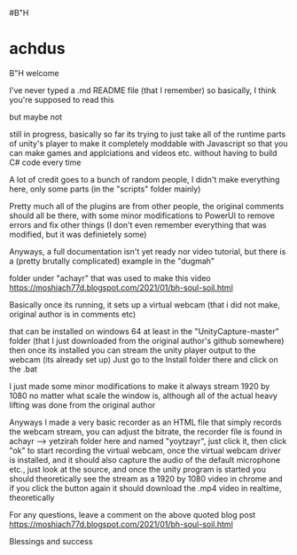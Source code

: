 #B"H
# achdus
B"H
welcome

I've never typed a .md README file (that I remember) so basically, I think you're supposed to read this

but maybe not

still in progress, basically so far its trying to just take all of the runtime parts of unity's player to make it completely moddable with Javascript so that you can make games and applciations and videos etc. without having to build C# code every time

A lot of credit goes to a bunch of random people, I didn't make everything here, only some parts (in the "scripts" folder mainly)

Pretty much all of the plugins are from other people, the original comments should all be there, with some minor modifications 
to PowerUI to remove errors and fix other things (I don't even remember everything that was modified, but it was definietely some)

Anyways, a full documentation isn't yet ready nor video tutorial, but there is a (pretty brutally complicated) example in the "dugmah"

folder under "achayr" that was used to make this video https://moshiach77d.blogspot.com/2021/01/bh-soul-soil.html

Basically once its running, it sets up a virtual webcam (that i did not make, original author is in comments etc)

that can be installed on windows 64 at least in the "UnityCapture-master" folder (that I just downloaded from the original
author's github somewhere) then once its installed you can stream the unity player output to the webcam (its already set up)
Just go to the Install folder there and click on the .bat

I just made some minor modifications to make it always stream 1920 by 1080 no matter what scale the window is, although all of the
actual heavy lifting was done from the original author

Anyways I made a very basic recorder as an HTML file that simply records the webcam stream, you can adjust the bitrate, the
recorder file is found in achayr --> yetzirah folder here and named "yoytzayr", just click it, then click "ok" to start 
recording the virtual webcam, once the virtual webcam driver is installed, and it should also capture the audio of the
default microphone etc., just look at the source, and once the unity program is started you should theoretically see the 
stream as a 1920 by 1080 video in chrome and if you click the button again it should download the .mp4 video in realtime,
theoretically

For any questions, leave a comment on the above quoted blog post https://moshiach77d.blogspot.com/2021/01/bh-soul-soil.html


Blessings and success
